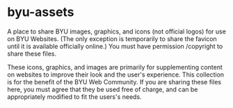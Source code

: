 # byu-assets
A place to share BYU images, graphics, and icons (not official logos) for use on BYU Websites. (The only exception is temporarily to share the favicon until it is available officially online.) You must have permission /copyright to share these files.

These icons, graphics, and images are primarily for supplementing content on websites to improve their look and the user's experience. This collection is for the benefit of the BYU Web Community. If you are sharing these files here, you must agree that they be used free of charge, and can be appropriately modified to fit the users's needs.
